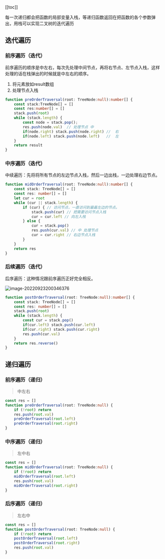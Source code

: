 [[toc]]

每一次递归都会把函数的局部变量入栈，等递归函数返回在把函数的各个参数弹出，用栈可以实现二叉树的迭代遍历

## 迭代遍历

### 前序遍历（迭代）

前序遍历的顺序是中左右，每次先处理中间节点，再将右节点、左节点入栈，这样处理的话在栈弹出的时候就是中左右的顺序。

1. 将元素放如result数组
2. 处理节点入栈

```ts
function preOrderTraversal(root: TreeNode:null):number[] {
    const stack:TreeNode[] = []
    const res:number[] = []
    stack.push(root)
    while (stack.length) {
        const node = stack.pop();
        res.push(node.val)  // 处理节点 中
        if(node.right) stack.push(node.right) //  右
        if(node.left) stack.push(node.left)   //  左
    }
    return result
}
```

### 中序遍历（迭代）

中续遍历：先将将所有节点的左边节点入栈，然后一边出栈，一边处理右边节点。

```ts
function midOrderTraversal(root: TreeNode:null):number[] {
    const stack: TreeNode[] = []
    const res: number[] = []
    let cur = root
    while (cur || stack.length) {
        if (cur) { // 访问节点，一直访问到最最左边的节点。
            stack.push(cur) // 把需要访问节点入栈
            cur = cur.left // 向左入栈 
        } else {
            cur = stack.pop()
            res.push(cur.val) // 中 处理节点
            cur = cur.right // 右边节点入栈
        }
    }
    return res
}
```

### 后续遍历（迭代）

后序遍历：这种情况跟前序遍历正好完全相反。

![image-20220923200346376](https://example.qingcc.top/image-20220923200346376.png)

```ts
function postOrderTraversal(root: TreeNode:null):number[] {
    const stack: TreeNode[] = []
    const res: number[] = []
    stack.push(root)
    while (stack.length) {
        const cur = stack.pop()
        if(cur.left) stack.push(cur.left)
        if(cur.right) stack.push(cur.right)
        res.push(cur.val)
    }
    return res.reverse()
}
```

## 递归遍历

### 前序遍历（递归）

> 中左右

```ts
const res = []
function preOrderTraversal(root: TreeNode:null) {
    if (!root) return
    res.push(root.val)
    preOrderTraversal(root.left)
    preOrderTraversal(root.right) 
}
```

### 中序遍历（递归）

> 左中右

```ts
const res = []
function midOrderTraversal(root: TreeNode:null) {
    if (!root) return
    midOrderTraversal(root.left)
    res.push(root.val)
    midOrderTraversal(root.right)   
}
```

### 后序遍历（递归）

> 左右中

```ts
const res = []
function postOrderTraversal(root: TreeNode:null) {
    if (!root) return
    postOrderTraversal(root.left)
    postOrderTraversal(root.right)
    res.push(root.val)
}
```